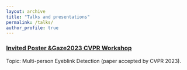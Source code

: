```yaml
---
layout: archive
title: "Talks and presentations"
permalink: /talks/
author_profile: true
---
```


<!-- {% if site.talkmap_link == true %}

<p style="text-decoration:underline;"><a href="/talkmap.html">See a map of all the places I've given a talk!</a></p>

{% endif %}

{% for post in site.talks reversed %}
  {% include archive-single-talk.html %}
{% endfor %} -->

### [Invited Poster &Gaze2023 CVPR Workshop](https://gazeworkshop.github.io/2023/)

Topic: Multi-person Eyeblink Detection (paper accepted by CVPR 2023).